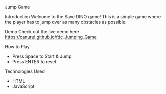 Jump Game

Introduction
Welcome to the Save DINO game! This is a simple game where the player has to jump over as many obstacles as possible.

Demo
Check out the live demo here https://canurul.github.io/fdc_Jumping_Game

How to Play
- Press Space to Start & Jump
- Press ENTER to reset

Technologies Used
- HTML
- JavaScript
